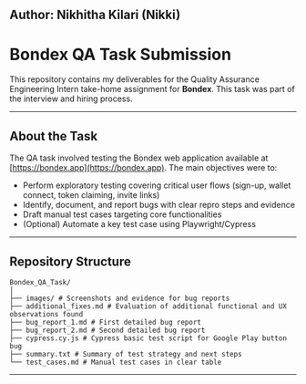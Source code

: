 ## Author: Nikhitha Kilari (Nikki)
# Bondex QA Task Submission

This repository contains my deliverables for the Quality Assurance Engineering Intern take-home assignment for **Bondex**. This task was part of the interview and hiring process.

---

## About the Task

The QA task involved testing the Bondex web application available at [https://bondex.app](https://bondex.app). The main objectives were to:

- Perform exploratory testing covering critical user flows (sign-up, wallet connect, token claiming, invite links)
- Identify, document, and report bugs with clear repro steps and evidence
- Draft manual test cases targeting core functionalities
- (Optional) Automate a key test case using Playwright/Cypress

---

## Repository Structure

```
Bondex_QA_Task/
│
├── images/ # Screenshots and evidence for bug reports
├── additional_fixes.md # Evaluation of additional functional and UX observations found
├── bug_report_1.md # First detailed bug report
├── bug_report_2.md # Second detailed bug report
├── cypress.cy.js # Cypress basic test script for Google Play button bug
├── summary.txt # Summary of test strategy and next steps
└── test_cases.md # Manual test cases in clear table
```

---

